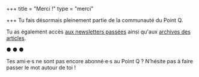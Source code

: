 +++
title = "Merci !"
type = "merci"

+++
Tu fais désormais pleinement partie de la communauté du Point Q.

Tu as également accès [aux newsletters passées](https://lepointq.com/newsletters) ainsi qu'aux [archives des articles](https://lepointq.com/articles).

<p class='separator'>● ● ●</p>

Tes ami·e·s ne sont pas encore abonné·e·s au Point Q ? N’hésite pas à faire passer le mot autour de toi !